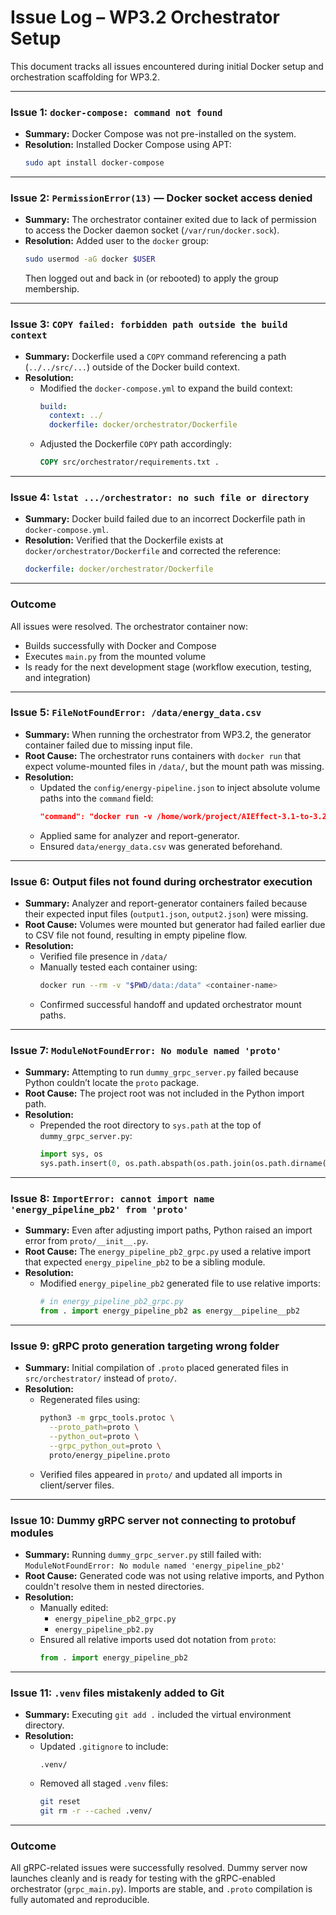 # Issue Log – WP3.2 Orchestrator Setup

This document tracks all issues encountered during initial Docker setup and orchestration scaffolding for WP3.2.

---

### Issue 1: `docker-compose: command not found`

- **Summary:** Docker Compose was not pre-installed on the system.
- **Resolution:**
  Installed Docker Compose using APT:
  ```bash
  sudo apt install docker-compose
  ```

---

### Issue 2: `PermissionError(13)` — Docker socket access denied

- **Summary:** The orchestrator container exited due to lack of permission to access the Docker daemon socket (`/var/run/docker.sock`).
- **Resolution:**
  Added user to the `docker` group:
  ```bash
  sudo usermod -aG docker $USER
  ```
  Then logged out and back in (or rebooted) to apply the group membership.

---

### Issue 3: `COPY failed: forbidden path outside the build context`

- **Summary:** Dockerfile used a `COPY` command referencing a path (`../../src/...`) outside of the Docker build context.
- **Resolution:**
  - Modified the `docker-compose.yml` to expand the build context:
    ```yaml
    build:
      context: ../
      dockerfile: docker/orchestrator/Dockerfile
    ```
  - Adjusted the Dockerfile `COPY` path accordingly:
    ```dockerfile
    COPY src/orchestrator/requirements.txt .
    ```

---

### Issue 4: `lstat .../orchestrator: no such file or directory`

- **Summary:** Docker build failed due to an incorrect Dockerfile path in `docker-compose.yml`.
- **Resolution:**
  Verified that the Dockerfile exists at `docker/orchestrator/Dockerfile` and corrected the reference:
  ```yaml
  dockerfile: docker/orchestrator/Dockerfile
  ```

---

### Outcome

All issues were resolved. The orchestrator container now:
- Builds successfully with Docker and Compose
- Executes `main.py` from the mounted volume
- Is ready for the next development stage (workflow execution, testing, and integration)

---

### Issue 5: `FileNotFoundError: /data/energy_data.csv`

- **Summary:** When running the orchestrator from WP3.2, the generator container failed due to missing input file.
- **Root Cause:** The orchestrator runs containers with `docker run` that expect volume-mounted files in `/data/`, but the mount path was missing.
- **Resolution:**
  - Updated the `config/energy-pipeline.json` to inject absolute volume paths into the `command` field:
    ```json
    "command": "docker run -v /home/work/project/AIEffect-3.1-to-3.2/data:/data aieffect-31-to-32-energy-generator"
    ```
  - Applied same for analyzer and report-generator.
  - Ensured `data/energy_data.csv` was generated beforehand.

---

### Issue 6: Output files not found during orchestrator execution

- **Summary:** Analyzer and report-generator containers failed because their expected input files (`output1.json`, `output2.json`) were missing.
- **Root Cause:** Volumes were mounted but generator had failed earlier due to CSV file not found, resulting in empty pipeline flow.
- **Resolution:**
  - Verified file presence in `/data/`
  - Manually tested each container using:
    ```bash
    docker run --rm -v "$PWD/data:/data" <container-name>
    ```
  - Confirmed successful handoff and updated orchestrator mount paths.

---

### Issue 7: `ModuleNotFoundError: No module named 'proto'`

- **Summary:** Attempting to run `dummy_grpc_server.py` failed because Python couldn’t locate the `proto` package.
- **Root Cause:** The project root was not included in the Python import path.
- **Resolution:**
  - Prepended the root directory to `sys.path` at the top of `dummy_grpc_server.py`:
    ```python
    import sys, os
    sys.path.insert(0, os.path.abspath(os.path.join(os.path.dirname(__file__), "../../")))
    ```

---

### Issue 8: `ImportError: cannot import name 'energy_pipeline_pb2' from 'proto'`

- **Summary:** Even after adjusting import paths, Python raised an import error from `proto/__init__.py`.
- **Root Cause:** The `energy_pipeline_pb2_grpc.py` used a relative import that expected `energy_pipeline_pb2` to be a sibling module.
- **Resolution:**
  - Modified `energy_pipeline_pb2` generated file to use relative imports:
    ```python
    # in energy_pipeline_pb2_grpc.py
    from . import energy_pipeline_pb2 as energy__pipeline__pb2
    ```

---

### Issue 9: gRPC proto generation targeting wrong folder

- **Summary:** Initial compilation of `.proto` placed generated files in `src/orchestrator/` instead of `proto/`.
- **Resolution:**
  - Regenerated files using:
    ```bash
    python3 -m grpc_tools.protoc \
      --proto_path=proto \
      --python_out=proto \
      --grpc_python_out=proto \
      proto/energy_pipeline.proto
    ```
  - Verified files appeared in `proto/` and updated all imports in client/server files.

---

### Issue 10: Dummy gRPC server not connecting to protobuf modules

- **Summary:** Running `dummy_grpc_server.py` still failed with:
  `ModuleNotFoundError: No module named 'energy_pipeline_pb2'`
- **Root Cause:** Generated code was not using relative imports, and Python couldn't resolve them in nested directories.
- **Resolution:**
  - Manually edited:
    - `energy_pipeline_pb2_grpc.py`
    - `energy_pipeline_pb2.py`
  - Ensured all relative imports used dot notation from `proto`:
    ```python
    from . import energy_pipeline_pb2
    ```

---

### Issue 11: `.venv` files mistakenly added to Git

- **Summary:** Executing `git add .` included the virtual environment directory.
- **Resolution:**
  - Updated `.gitignore` to include:
    ```
    .venv/
    ```
  - Removed all staged `.venv` files:
    ```bash
    git reset
    git rm -r --cached .venv/
    ```

---

### Outcome

All gRPC-related issues were successfully resolved. Dummy server now launches cleanly and is ready for testing with the gRPC-enabled orchestrator (`grpc_main.py`). Imports are stable, and `.proto` compilation is fully automated and reproducible.

